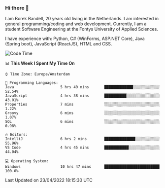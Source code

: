 ### Hi there 👋

I am Borek Bandell, 20 years old living in the Netherlands. I am interested in general programming/coding and web development. Currently, I am a student Software Engineering at the Fontys University of Applied Sciences.

I have experience with: Python, C# (WinForms, ASP.NET Core), Java (Spring boot), JavaScript (ReactJS), HTML and CSS.

<!--START_SECTION:waka-->
![Code Time](http://img.shields.io/badge/Code%20Time-101%20hrs%2044%20mins-blue)

📊 **This Week I Spent My Time On** 

```text
⌚︎ Time Zone: Europe/Amsterdam

💬 Programming Languages: 
Java                     5 hrs 40 mins       █████████████░░░░░░░░░░░░   52.54% 
JavaScript               4 hrs 38 mins       ██████████░░░░░░░░░░░░░░░   43.01% 
Properties               7 mins              ░░░░░░░░░░░░░░░░░░░░░░░░░   1.22% 
Groovy                   6 mins              ░░░░░░░░░░░░░░░░░░░░░░░░░   1.07% 
SQL                      6 mins              ░░░░░░░░░░░░░░░░░░░░░░░░░   0.98%

🔥 Editors: 
IntelliJ                 6 hrs 2 mins        ██████████████░░░░░░░░░░░   55.96% 
VS Code                  4 hrs 45 mins       ███████████░░░░░░░░░░░░░░   44.04%

💻 Operating System: 
Windows                  10 hrs 47 mins      █████████████████████████   100.0%

```


 Last Updated on 23/04/2022 18:15:30 UTC
<!--END_SECTION:waka-->

<!--**tcBorek2002/tcBorek2002** is a ✨ _special_ ✨ repository because its `README.md` (this file) appears on your GitHub profile.

Here are some ideas to get you started:

- 🔭 I’m currently working on ...
- 🌱 I’m currently learning ...
- 👯 I’m looking to collaborate on ...
- 🤔 I’m looking for help with ...
- 💬 Ask me about ...
- 📫 How to reach me: ...
- 😄 Pronouns: ...
- ⚡ Fun fact: ...
-->

